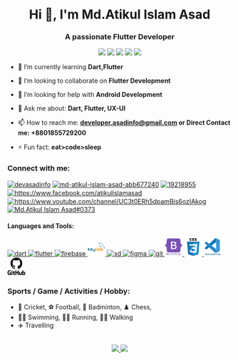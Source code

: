 <!-- [![MasterHead](https://images.prismic.io/impactio-blog/2575689d-8dfe-4d7c-b6a7-f33b170231b8_What+Does+a+Dart+and+Flutter+Developer+Do.png?auto=compress,format)](https://dev-devasadinfo.pantheonsite.io/) -->
<h1 align="center">Hi 👋, I'm Md.Atikul Islam Asad</h1>
<h3 align="center">A passionate Flutter Developer</h3>

<div align="center">
 <a  href="https://www.linkedin.com/in/devasadinfo/"  target="_blank"><img  src="https://img.shields.io/badge/-CONNECT-%230077B5?style=for-the-badge&logo=linkedin&logoColor=white"  target="_blank"></a>
   <a  href="https://twitter.com/devasadinfo#"  target="_blank"><img  src="https://img.shields.io/badge/twitter-00acee?style=for-the-badge&logo=twitter&logoColor=white"  target="_blank"></a>
   <a  href="https://discord.com/channels/984513968750071868/984513971182784554#"  target="_blank"><img  src="https://img.shields.io/badge/Discord-7289DA?style=for-the-badge&logo=discord&logoColor=white"  target="_blank"></a> 
  <a  href = "developer.asadinfo@gmail.com"><img  src="https://img.shields.io/badge/-Gmail-%23333?style=for-the-badge&logo=gmail&logoColor=white"  target="_blank"></a>
<a  href="https://www.youtube.com/channel/UC3t0ERh5dpamBis6ozIAkog/featured"  target="_blank"><img  src="https://img.shields.io/badge/YouTube-FF0000?style=for-the-badge&logo=youtube&logoColor=white"  target="_blank"></a>

</div>

- 🌱 I’m currently learning **Dart,Flutter**

- 👯 I’m looking to collaborate on **Flutter Development**

- 🤝 I’m looking for help with **Android Development**

- 💬 Ask me about: **Dart, Flutter, UX-UI**

- 📫 How to reach me: **developer.asadinfo@gmail.com or Direct Contact me: +8801855729200**

- ⚡ Fun fact: **eat>code>sleep**

<h3 align="left">Connect with me:</h3>
<p align="left">
<a href="https://twitter.com/devasadinfo" target="blank"><img align="center" src="https://raw.githubusercontent.com/rahuldkjain/github-profile-readme-generator/master/src/images/icons/Social/twitter.svg" alt="devasadinfo" height="30" width="40" /></a>
<a href="https://linkedin.com/in/md-atikul-islam-asad-abb677240" target="blank"><img align="center" src="https://raw.githubusercontent.com/rahuldkjain/github-profile-readme-generator/master/src/images/icons/Social/linked-in-alt.svg" alt="md-atikul-islam-asad-abb677240" height="30" width="40" /></a>
<a href="https://stackoverflow.com/users/19218955" target="blank"><img align="center" src="https://raw.githubusercontent.com/rahuldkjain/github-profile-readme-generator/master/src/images/icons/Social/stack-overflow.svg" alt="19218955" height="30" width="40" /></a>
<a href="https://www.facebook.com/flutterhub365/?ref=pages_you_manage" target="blank"><img align="center" src="https://raw.githubusercontent.com/rahuldkjain/github-profile-readme-generator/master/src/images/icons/Social/facebook.svg" alt="https://www.facebook.com/atikulislamasad" height="30" width="40" /></a>
<a href="https://www.youtube.com/channel/UC3t0ERh5dpamBis6ozIAkog" target="blank"><img align="center" src="https://raw.githubusercontent.com/rahuldkjain/github-profile-readme-generator/master/src/images/icons/Social/youtube.svg" alt="https://www.youtube.com/channel/UC3t0ERh5dpamBis6ozIAkog" height="30" width="40" /></a>
<a href="Md.Atikul Islam Asad#0373" target="blank"><img align="center" src="https://raw.githubusercontent.com/rahuldkjain/github-profile-readme-generator/master/src/images/icons/Social/discord.svg" alt="Md.Atikul Islam Asad#0373" height="30" width="40" /></a>
</p>


<div>

<h4 align="left">Languages  and Tools:</h4>
<a href="https://dart.dev" target="_blank" rel="noreferrer"> <img src="https://www.vectorlogo.zone/logos/dartlang/dartlang-icon.svg" alt="dart" width="40" height="40"/> </a>    <a href="https://flutter.dev" target="_blank" rel="noreferrer"> <img src="https://www.vectorlogo.zone/logos/flutterio/flutterio-icon.svg" alt="flutter" width="40" height="40"/> </a>
<a href="https://firebase.google.com/" target="_blank" rel="noreferrer"> <img src="https://www.vectorlogo.zone/logos/firebase/firebase-icon.svg" alt="firebase" width="40" height="40"/> </a>
<a href="https://www.mysql.com/" target="_blank" rel="noreferrer"> <img src="https://raw.githubusercontent.com/devicons/devicon/master/icons/mysql/mysql-original-wordmark.svg" alt="mysql" width="40" height="40"/> </a> 
<a href="https://www.adobe.com/products/xd.html" target="_blank" rel="noreferrer"> <img src="https://cdn.worldvectorlogo.com/logos/adobe-xd.svg" alt="xd" width="40" height="40"/> </a> 
<a href="https://www.figma.com/" target="_blank" rel="noreferrer"> <img src="https://www.vectorlogo.zone/logos/figma/figma-icon.svg" alt="figma" width="40" height="40"/> </a> <a href="https://git-scm.com/" target="_blank" rel="noreferrer"> <img src="https://www.vectorlogo.zone/logos/git-scm/git-scm-icon.svg" alt="git" width="40" height="40"/> </a> 
<a href="https://getbootstrap.com" target="_blank" rel="noreferrer"> <img src="https://raw.githubusercontent.com/devicons/devicon/master/icons/bootstrap/bootstrap-plain-wordmark.svg" alt="bootstrap" width="40" height="40"/> </a> <a href="https://www.w3schools.com/css/" target="_blank" rel="noreferrer"> <img src="https://raw.githubusercontent.com/devicons/devicon/master/icons/css3/css3-original-wordmark.svg" alt="css3" width="40" height="40"/> </a> <a href="https://www.w3.org/html/" target="_blank" rel="noreferrer"> </a>
<a href="#" target="_blank" rel="noreferrer"> <img src="https://raw.githubusercontent.com/devicons/devicon/master/icons/vscode/vscode-original-wordmark.svg" alt="css3" width="40" height="40"/> </a> <a href="https://www.w3.org/html/" target="_blank" rel="noreferrer"> </a>
<a href="#" target="_blank" rel="noreferrer"> <img src="https://raw.githubusercontent.com/devicons/devicon/master/icons/github/github-original-wordmark.svg" alt="css3" width="40" height="40"/> </a> <a href="https://www.w3.org/html/" target="_blank" rel="noreferrer"> </a>

</div>

<h3 align="left">Sports / Game / Activities / Hobby:</h3>
<ul>
  <li>🏏 Cricket, ⚽ Football, 🏸 Badminton, ♟️ Chess,</li>
  <li>🏊‍♂️ Swimming, 🏃‍♂️ Running, 🚶‍♂️ Walking</li>
  <li>✈️ Travelling</li>
</ul>

##

<div  align="center">

<a  href="https://github.com/devasadinfo">

<img  height="180em"  src="https://github-readme-stats.vercel.app/api?username=devasadinfo&show_icons=true&theme=cobalt&include_all_commits=true&count_private=true"/>
<img  height="180em"  src="https://github-readme-stats.vercel.app/api/top-langs/?username=devasadinfo&layout=compact&langs_count=7&theme=cobalt"/>


</div>

